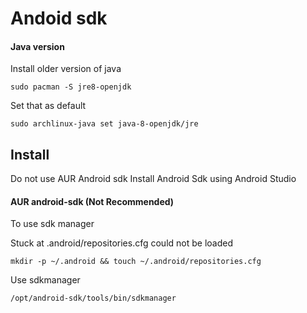 # Andoid sdk

#### Java version
Install older version of java
```
sudo pacman -S jre8-openjdk
```

Set that as default
```
sudo archlinux-java set java-8-openjdk/jre
```

## Install

Do not use AUR Android sdk 
Install Android Sdk using Android Studio


#### AUR android-sdk (Not Recommended)

To use sdk manager

Stuck at .android/repositories.cfg could not be loaded
```
mkdir -p ~/.android && touch ~/.android/repositories.cfg
```

Use sdkmanager
```
/opt/android-sdk/tools/bin/sdkmanager
```
